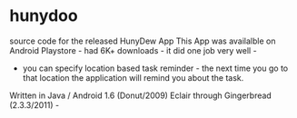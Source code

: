 # hunydoo
source code for the released HunyDew App
This App was availalble on Android Playstore - had 6K+ downloads - it did one job very well - 
- you can specify location based task reminder - the next time you go to that location the application will remind you about the task.

Written in Java / Android 1.6 (Donut/2009) Eclair through Gingerbread (2.3.3/2011) - 
